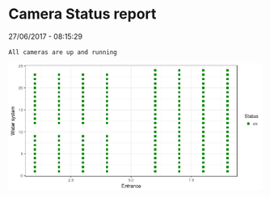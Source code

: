 Camera Status report
================
27/06/2017 - 08:15:29

    All cameras are up and running

![](camreport_files/figure-markdown_github/unnamed-chunk-2-1.png)
